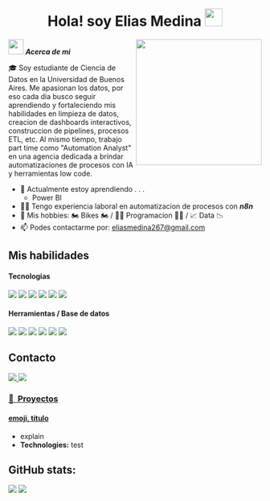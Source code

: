 <h1 align="center"><b>Hola! soy Elias Medina </b><img src="https://media.giphy.com/media/hvRJCLFzcasrR4ia7z/giphy.gif" width="35"></h1>
<!--  -->
<picture> <img align="right" src="https://github.com/7oSkaaa/7oSkaaa/blob/main/Images/Right_Side.gif?raw=true" width = 250px></picture>

<img src="https://media.giphy.com/media/ObNTw8Uzwy6KQ/giphy.gif" width="30px">&nbsp;***Acerca de mi***

🎓 Soy estudiante de Ciencia de Datos en la Universidad de Buenos Aires. Me apasionan los datos, por eso cada dia busco seguir aprendiendo y fortaleciendo mis habilidades en limpieza de datos, creacion de dashboards interactivos, construccion de pipelines, procesos ETL, etc. Al mismo tiempo, trabajo part time como "Automation Analyst" en una agencia dedicada a brindar automatizaciones de procesos con IA y herramientas low code.

- 🌱 Actualmente estoy aprendiendo . . .
  - Power BI
- 👨‍💼 Tengo experiencia laboral en automatizacion de procesos con ***n8n***
- 👯 Mis hobbies: 🏍 Bikes 🏍 / 👨‍💻 Programacion 👨‍💻 / 📈 Data 📉
- 📫 Podes contactarme por: <a href="eliasmedina267@gmail">eliasmedina267@gmail.com</a>

## Mis habilidades

<h4> Tecnologias </h4>
<span> 
  <img src="https://img.shields.io/badge/power_bi-F2C811?style=for-the-badge&logo=powerbi&logoColor=black">
  <img src="https://img.shields.io/badge/Microsoft_Excel-217346?style=for-the-badge&logo=microsoft-excel&logoColor=white">
  <img src="https://img.shields.io/badge/python-3670A0?style=for-the-badge&logo=python&logoColor=ffdd54">
  <img src= "https://img.shields.io/badge/pandas-%23150458.svg?style=for-the-badge&logo=pandas&logoColor=white">
  <img src= "https://img.shields.io/badge/numpy-%23013243.svg?style=for-the-badge&logo=numpy&logoColor=white">
  <img src= "https://img.shields.io/badge/Matplotlib-%23ffffff.svg?style=for-the-badge&logo=Matplotlib&logoColor=black">
 


</span>


<h4> Herramientas / Base de datos </h4>
<span>
  <img src="https://img.shields.io/badge/Git-F05032?style=for-the-badge&logo=git&logoColor=white">
  <img src="https://img.shields.io/badge/github-%23121011.svg?style=for-the-badge&logo=github&logoColor=white">
  <img src="https://img.shields.io/badge/Trello-%23026AA7.svg?style=for-the-badge&logo=Trello&logoColor=white">
  <img src="https://img.shields.io/badge/postgres-%23316192.svg?style=for-the-badge&logo=postgresql&logoColor=white">
  <img src="https://img.shields.io/badge/MySQL-00000F?style=for-the-badge&logo=mysql&logoColor=white">
  <img src= "https://img.shields.io/badge/Supabase-3ECF8E?style=for-the-badge&logo=supabase&logoColor=white">



</span>

## Contacto

<a href= "https://www.linkedin.com/in/elias-medina-/">
    <img src="https://img.shields.io/badge/linkedin-%230077B5.svg?style=for-the-badge&logo=linkedin&logoColor=white">
</a>
<a href="mailto:eliasmedina267@gmail.com" >
  <img src="https://img.shields.io/badge/Gmail-D14836?style=for-the-badge&logo=gmail&logoColor=white">

### 🚀 &nbsp;Proyectos

#### [emoji, titulo](link)
- explain
- **Technologies:** test

<h2>GitHub stats:</h2> 

[![](https://github-readme-stats.vercel.app/api?username=elias7896&show_icons=true&theme=tokyonight&hide_border=true&locale=en)](https://github.com/elias7896)
[![](https://github-readme-streak-stats.herokuapp.com/?user=elias7896&theme=material-palenight)](https://github.com/elias7896)
</div>
